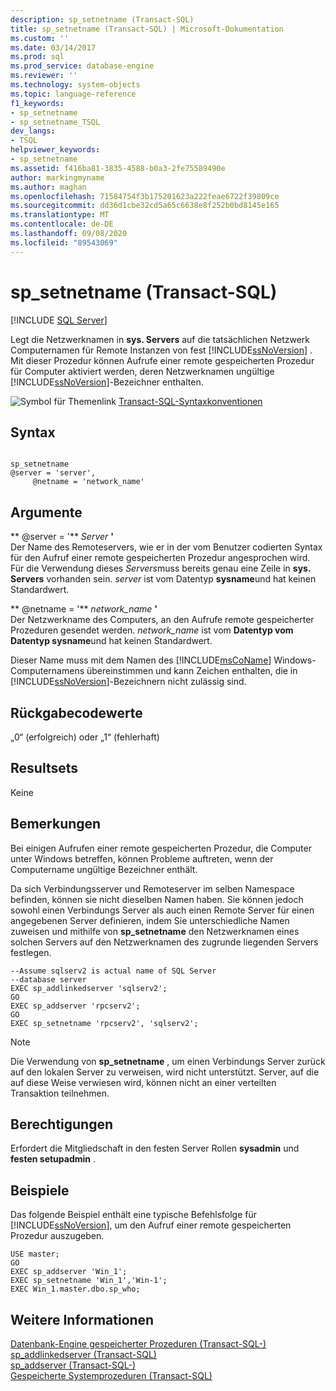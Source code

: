 ```yaml
---
description: sp_setnetname (Transact-SQL)
title: sp_setnetname (Transact-SQL) | Microsoft-Dokumentation
ms.custom: ''
ms.date: 03/14/2017
ms.prod: sql
ms.prod_service: database-engine
ms.reviewer: ''
ms.technology: system-objects
ms.topic: language-reference
f1_keywords:
- sp_setnetname
- sp_setnetname_TSQL
dev_langs:
- TSQL
helpviewer_keywords:
- sp_setnetname
ms.assetid: f416ba81-3835-4588-b0a3-2fe75589490e
author: markingmyname
ms.author: maghan
ms.openlocfilehash: 71584754f3b175201623a222feae6722f39809ce
ms.sourcegitcommit: dd36d1cbe32cd5a65c6638e8f252b0bd8145e165
ms.translationtype: MT
ms.contentlocale: de-DE
ms.lasthandoff: 09/08/2020
ms.locfileid: "89543069"
---
```

# <a name="sp_setnetname-transact-sql"></a>sp_setnetname (Transact-SQL)
[!INCLUDE [SQL Server](../../includes/applies-to-version/sqlserver.md)]

  Legt die Netzwerknamen in **sys. Servers** auf die tatsächlichen Netzwerk Computernamen für Remote Instanzen von fest [!INCLUDE[ssNoVersion](../../includes/ssnoversion-md.md)] . Mit dieser Prozedur können Aufrufe einer remote gespeicherten Prozedur für Computer aktiviert werden, deren Netzwerknamen ungültige [!INCLUDE[ssNoVersion](../../includes/ssnoversion-md.md)]-Bezeichner enthalten.  
  
 ![Symbol für Themenlink](../../database-engine/configure-windows/media/topic-link.gif "Symbol für Themenlink") [Transact-SQL-Syntaxkonventionen](../../t-sql/language-elements/transact-sql-syntax-conventions-transact-sql.md)  
  
## <a name="syntax"></a>Syntax  
  
```  
  
sp_setnetname  
@server = 'server',   
     @netname = 'network_name'  
```  
  
## <a name="arguments"></a>Argumente  
 ** @server = '** *Server* **'**  
 Der Name des Remoteservers, wie er in der vom Benutzer codierten Syntax für den Aufruf einer remote gespeicherten Prozedur angesprochen wird. Für die Verwendung dieses *Servers*muss bereits genau eine Zeile in **sys. Servers** vorhanden sein. *server* ist vom Datentyp **sysname**und hat keinen Standardwert.  
  
 ** @netname = '** *network_name* **'**  
 Der Netzwerkname des Computers, an den Aufrufe remote gespeicherter Prozeduren gesendet werden. *network_name* ist vom **Datentyp vom Datentyp sysname**und hat keinen Standardwert.  
  
 Dieser Name muss mit dem Namen des [!INCLUDE[msCoName](../../includes/msconame-md.md)] Windows-Computernamens übereinstimmen und kann Zeichen enthalten, die in [!INCLUDE[ssNoVersion](../../includes/ssnoversion-md.md)]-Bezeichnern nicht zulässig sind.  
  
## <a name="return-code-values"></a>Rückgabecodewerte  
 „0“ (erfolgreich) oder „1“ (fehlerhaft)  
  
## <a name="result-sets"></a>Resultsets  
 Keine  
  
## <a name="remarks"></a>Bemerkungen  
 Bei einigen Aufrufen einer remote gespeicherten Prozedur, die Computer unter Windows betreffen, können Probleme auftreten, wenn der Computername ungültige Bezeichner enthält.  
  
 Da sich Verbindungsserver und Remoteserver im selben Namespace befinden, können sie nicht dieselben Namen haben. Sie können jedoch sowohl einen Verbindungs Server als auch einen Remote Server für einen angegebenen Server definieren, indem Sie unterschiedliche Namen zuweisen und mithilfe von **sp_setnetname** den Netzwerknamen eines solchen Servers auf den Netzwerknamen des zugrunde liegenden Servers festlegen.  
  
```  
--Assume sqlserv2 is actual name of SQL Server   
--database server  
EXEC sp_addlinkedserver 'sqlserv2';  
GO  
EXEC sp_addserver 'rpcserv2';  
GO  
EXEC sp_setnetname 'rpcserv2', 'sqlserv2';  
```  
  
> [!NOTE]  
>  Die Verwendung von **sp_setnetname** , um einen Verbindungs Server zurück auf den lokalen Server zu verweisen, wird nicht unterstützt. Server, auf die auf diese Weise verwiesen wird, können nicht an einer verteilten Transaktion teilnehmen.  
  
## <a name="permissions"></a>Berechtigungen  
 Erfordert die Mitgliedschaft in den festen Server Rollen **sysadmin** und **festen setupadmin** .  
  
## <a name="examples"></a>Beispiele  
 Das folgende Beispiel enthält eine typische Befehlsfolge für [!INCLUDE[ssNoVersion](../../includes/ssnoversion-md.md)], um den Aufruf einer remote gespeicherten Prozedur auszugeben.  
  
```  
USE master;  
GO  
EXEC sp_addserver 'Win_1';  
EXEC sp_setnetname 'Win_1','Win-1';  
EXEC Win_1.master.dbo.sp_who;  
```  
  
## <a name="see-also"></a>Weitere Informationen  
 [Datenbank-Engine gespeicherter Prozeduren &#40;Transact-SQL-&#41;](../../relational-databases/system-stored-procedures/database-engine-stored-procedures-transact-sql.md)   
 [sp_addlinkedserver &#40;Transact-SQL&#41;](../../relational-databases/system-stored-procedures/sp-addlinkedserver-transact-sql.md)   
 [sp_addserver &#40;Transact-SQL-&#41;](../../relational-databases/system-stored-procedures/sp-addserver-transact-sql.md)   
 [Gespeicherte Systemprozeduren &#40;Transact-SQL&#41;](../../relational-databases/system-stored-procedures/system-stored-procedures-transact-sql.md)  
  
  
